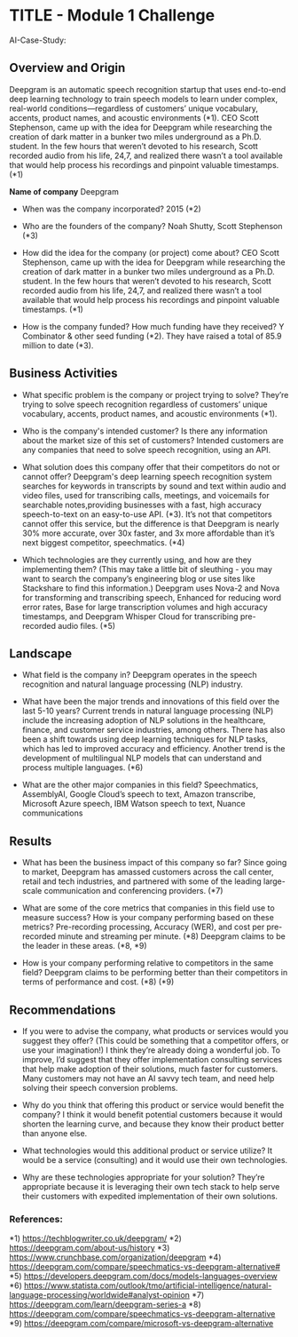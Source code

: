 # TITLE - Module 1 Challenge
AI-Case-Study: 

## Overview and Origin
Deepgram is an automatic speech recognition startup that uses end-to-end deep learning technology to train speech models to learn under complex, real-world conditions—regardless of customers’ unique vocabulary, accents, product names, and acoustic environments (*1).  CEO Scott Stephenson, came up with the idea for Deepgram while researching the creation of dark matter in a bunker two miles underground as a Ph.D. student. In the few hours that weren’t devoted to his research, Scott recorded audio from his life, 24,7, and realized there wasn’t a tool available that would help process his recordings and pinpoint valuable timestamps. (*1)

**Name of company**
Deepgram

* When was the company incorporated?
2015 (*2)

* Who are the founders of the company?
Noah Shutty, Scott Stephenson (*3)

* How did the idea for the company (or project) come about?
CEO Scott Stephenson, came up with the idea for Deepgram while researching the creation of dark matter in a bunker two miles underground as a Ph.D. student. In the few hours that weren’t devoted to his research, Scott recorded audio from his life, 24,7, and realized there wasn’t a tool available that would help process his recordings and pinpoint valuable timestamps. (*1)

* How is the company funded? How much funding have they received?
Y Combinator & other seed funding (*2).  They have raised a total of 85.9 million to date (*3).

## Business Activities

* What specific problem is the company or project trying to solve?
They’re trying to solve speech recognition regardless of customers’ unique vocabulary, accents, product names, and acoustic environments (*1). 

* Who is the company's intended customer? Is there any information about the market size of this set of customers?
Intended customers are any companies that need to solve speech recognition, using an API.

* What solution does this company offer that their competitors do not or cannot offer? Deepgram's deep learning speech recognition system searches for keywords in transcripts by sound and text within audio and video files, used for transcribing calls, meetings, and voicemails for searchable notes,providing businesses with a fast, high accuracy speech-to-text on an easy-to-use API. (*3). It’s not that competitors cannot offer this service, but the difference is that Deepgram is nearly 30% more accurate, over 30x faster, and 3x more affordable than it’s next biggest competitor, speechmatics. (*4)

* Which technologies are they currently using, and how are they implementing them? (This may take a little bit of sleuthing - you may want to search the company’s engineering blog or use sites like Stackshare to find this information.)
Deepgram uses Nova-2 and Nova for transforming and transcribing speech, Enhanced for reducing word error rates, Base for large transcription volumes and high accuracy timestamps, and Deepgram Whisper Cloud for transcribing pre-recorded audio files. (*5)

## Landscape

* What field is the company in?
Deepgram operates in the speech recognition and natural language processing (NLP) industry.

* What have been the major trends and innovations of this field over the last 5-10 years?
Current trends in natural language processing (NLP) include the increasing adoption of NLP solutions in the healthcare, finance, and customer service industries, among others. There has also been a shift towards using deep learning techniques for NLP tasks, which has led to improved accuracy and efficiency. Another trend is the development of multilingual NLP models that can understand and process multiple languages. (*6)

* What are the other major companies in this field?
Speechmatics, AssemblyAI, Google Cloud’s speech to text, Amazon transcribe, Microsoft Azure speech, IBM Watson speech to text, Nuance communications

## Results

* What has been the business impact of this company so far?
Since going to market, Deepgram has amassed customers across the call center, retail and tech industries, and partnered with some of the leading large-scale communication and conferencing providers. (*7) 

* What are some of the core metrics that companies in this field use to measure success? How is your company performing based on these metrics?
Pre-recording processing, Accuracy (WER), and cost per pre-recorded minute and streaming per minute. (*8) Deepgram claims to be the leader in these areas. (*8, *9)


* How is your company performing relative to competitors in the same field?
Deepgram claims to be performing better than their competitors in terms of performance and cost. (*8) (*9)

## Recommendations

* If you were to advise the company, what products or services would you suggest they offer? (This could be something that a competitor offers, or use your imagination!)
I think they’re already doing a wonderful job. To improve, I’d suggest that they offer implementation consulting services that help make adoption of their solutions, much faster for customers. Many customers may not have an AI savvy tech team, and need help solving their speech conversion problems.


* Why do you think that offering this product or service would benefit the company?
I think it would benefit potential customers because it would shorten the learning curve, and because they know their product better than anyone else.

* What technologies would this additional product or service utilize?
It would be a service (consulting) and it would use their own technologies.

* Why are these technologies appropriate for your solution?
They’re appropriate because it is leveraging their own tech stack to help serve their customers with expedited implementation of their own solutions.

### References:
*1) https://techblogwriter.co.uk/deepgram/
*2) https://deepgram.com/about-us/history 
*3) https://www.crunchbase.com/organization/deepgram
*4) https://deepgram.com/compare/speechmatics-vs-deepgram-alternative#
*5) https://developers.deepgram.com/docs/models-languages-overview
*6) https://www.statista.com/outlook/tmo/artificial-intelligence/natural-language-processing/worldwide#analyst-opinion
*7) https://deepgram.com/learn/deepgram-series-a
*8) https://deepgram.com/compare/speechmatics-vs-deepgram-alternative
*9) https://deepgram.com/compare/microsoft-vs-deepgram-alternative



